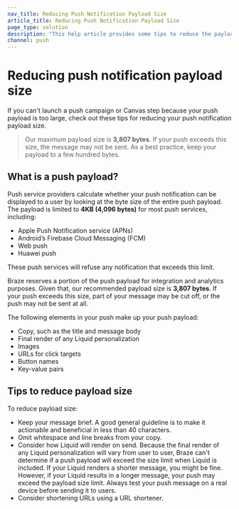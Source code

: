 ```yaml
---
nav_title: Reducing Push Notification Payload Size
article_title: Reducing Push Notification Payload Size
page_type: solution
description: "This help article provides some tips to reduce the payload size of your push notifications if you're unable to launch a campaign or Canvas step due to push payload size limits."
channel: push
---
```


# Reducing push notification payload size

If you can't launch a push campaign or Canvas step because your push payload is too large, check out these tips for reducing your push notification payload size.

> Our maximum payload size is **3,807 bytes**. If your push exceeds this size, the message may not be sent. As a best practice, keep your payload to a few hundred bytes.

## What is a push payload?

Push service providers calculate whether your push notification can be displayed to a user by looking at the byte size of the entire push payload. The payload is limited to **4KB (4,096 bytes)** for most push services, including:

- Apple Push Notification service (APNs)
- Android’s Firebase Cloud Messaging (FCM)
- Web push
- Huawei push

These push services will refuse any notification that exceeds this limit.

Braze reserves a portion of the push payload for integration and analytics purposes. Given that, our recommended payload size is **3,807 bytes**. If your push exceeds this size, part of your message may be cut off, or the push may not be sent at all.

The following elements in your push make up your push payload:

- Copy, such as the title and message body
- Final render of any Liquid personalization
- Images
- URLs for click targets
- Button names
- Key-value pairs

## Tips to reduce payload size

To reduce payload size:

- Keep your message brief. A good general guideline is to make it actionable and beneficial in less than 40 characters.
- Omit whitespace and line breaks from your copy.
- Consider how Liquid will render on send. Because the final render of any Liquid personalization will vary from user to user, Braze can't determine if a push payload will exceed the size limit when Liquid is included. If your Liquid renders a shorter message, you might be fine. However, if your Liquid results in a longer message, your push may exceed the payload size limit. Always test your push message on a real device before sending it to users.
- Consider shortening URLs using a URL shortener.
